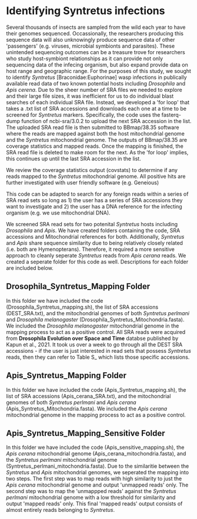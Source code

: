# Identifying Syntretus infections
Several thousands of insects are sampled from the wild each year to have their genomes sequenced. Occassionally, the researchers producing this sequence data will also unknowingly produce sequence data of other 'passengers' (e.g. viruses, microbial symbionts and parasites). These unintended sequencing outcomes can be a treasure trove for researchers who study host-symbiont relationships as it can provide not only sequencing data of the infecing organism, but also expand provide data on host range and geographic range. For the purposes of this study, we sought to identify _Syntretus_ [Braconidae:Euphorinae] wasp infections in publically available read data of two known potential hosts including _Drosophila_ and _Apis_ _cerena_. Due to the sheer number of SRA files we needed to explore and their large file sizes, it was inefficient for us to do individual blast searches of each individual SRA file. Instead, we developed a 'for loop' that takes a .txt list of SRA accessions and downloads each one at a time to be screened for _Syntretus_ markers. Specifically, the code uses the fasterq-dump function of ncbi-sra/3.0.2 to upload the next SRA accession in the list. The uploaded SRA read file is then submitted to BBmap/38.35 software where the reads are mapped against both the host mitochondrial genome and the _Syntretus_ mitochondrial genome. The outputs of BBmap/38.35 are coverage statistics and mapped reads. Once the mapping is finished, the SRA read file is deleted to make room for the next. As the 'for loop' implies, this continues up until the last SRA accession in the list.

We review the coverage statistics output (covstats) to determine if any reads mapped to the _Syntretus_ mitochondrial genome. All positive hits are further investigated with user friendly software (e.g. Geneious)

This code can be adapted to search for any foreign reads within a series of SRA read sets so long as 1) the user has a series of SRA accessions they want to investigate and 2) the user has a DNA reference for the infecting organism (e.g. we use mitochondrial DNA).

We screened SRA read sets for two potenital _Syntretus_ hosts including _Drosophila_ and _Apis_. We have created folders containing the code, SRA accessions and Mitochondrial references for both. Additionally, _Syntretus_ and _Apis_ share sequence similarity due to being relatively closely related (i.e. both are Hymenopterans). Therefore, it required a more sensitive approach to cleanly seperate _Syntretus_ reads from _Apis cerana_ reads. We created a seperate folder for this code as well. Descriptions for each folder are included below.

## Drosophila_Syntretus_Mapping Folder
In this folder we have included the code (Drosophila_Syntretus_mapping.sh), the list of SRA accessions (DEST_SRA.txt), and the mitochondrial genomes of both _Syntretus perlmani_ and _Drosophila melanogaster_ (Drosophila_Syntretus_Mitochondria.fasta). We included the _Drosophila melanogaster_ mitochondrial genome in the mapping process to act as a positive control. All SRA reads were acquired from **Drosophila Evolution over Space and Time** databse published by Kapun et al., 2021. It took us over a week to go through all the DEST SRA accessions - if the user is just interested in read sets that possess _Syntretus_ reads, then they can refer to Table S_ which lists those specific accessions.

## Apis_Syntretus_Mapping Folder
In this folder we have included the code (Apis_Syntretus_mapping.sh), the list of SRA accessions (Apis_cerana_SRA.txt), and the mitochondrial genomes of both _Syntretus perlmani_ and _Apis cerana_ (Apis_Syntretus_Mitochondria.fasta). We included the _Apis cerana_ mitochondrial genome in the mapping process to act as a positive control.

## Apis_Syntretus_Mapping_Sensitive Folder
In this folder we have included the code (Apis_sensitive_mapping.sh), the _Apis cerana_ mitochondrial genome (Apis_cerana_mitochondria.fasta), and the _Syntretus perlmani_ mitochondrial genome (Syntretus_perlmani_mitochondria.fasta). Due to the similaritie between the _Syntretus_ and _Apis_ mitochondrial genomes, we seperated the mapping into two steps. The first step was to map reads with high similarity to just the _Apis cerana_ mitochondrial genome and output 'unmapped reads' only. The second step was to map the 'unmappped reads' against the _Syntretus perlmani_ mitochondrial genome with a low threshold for similarity and output 'mapped reads' only. This final 'mapped reads' output consists of almost entirely reads belonging to _Syntretus_.
